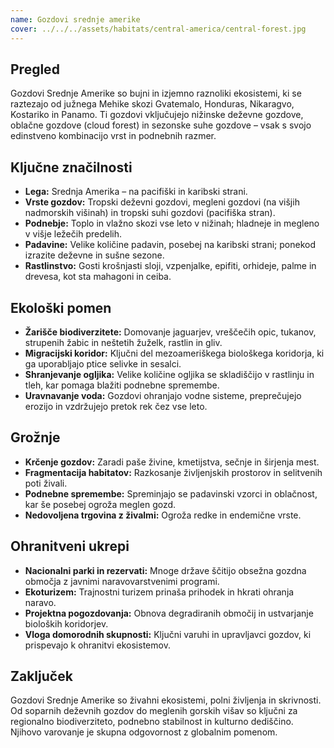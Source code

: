 ```yaml
---
name: Gozdovi srednje amerike
cover: ../../../assets/habitats/central-america/central-forest.jpg
---
```

## Pregled
Gozdovi Srednje Amerike so bujni in izjemno raznoliki ekosistemi, ki se raztezajo od južnega Mehike skozi Gvatemalo, Honduras, Nikaragvo, Kostariko in Panamo. Ti gozdovi vključujejo nižinske deževne gozdove, oblačne gozdove (cloud forest) in sezonske suhe gozdove – vsak s svojo edinstveno kombinacijo vrst in podnebnih razmer.

## Ključne značilnosti
- **Lega:** Srednja Amerika – na pacifiški in karibski strani.
- **Vrste gozdov:** Tropski deževni gozdovi, megleni gozdovi (na višjih nadmorskih višinah) in tropski suhi gozdovi (pacifiška stran).
- **Podnebje:** Toplo in vlažno skozi vse leto v nižinah; hladneje in megleno v višje ležečih predelih.
- **Padavine:** Velike količine padavin, posebej na karibski strani; ponekod izrazite deževne in sušne sezone.
- **Rastlinstvo:** Gosti krošnjasti sloji, vzpenjalke, epifiti, orhideje, palme in drevesa, kot sta mahagoni in ceiba.

## Ekološki pomen
- **Žarišče biodiverzitete:** Domovanje jaguarjev, vreščečih opic, tukanov, strupenih žabic in neštetih žuželk, rastlin in gliv.
- **Migracijski koridor:** Ključni del mezoameriškega biološkega koridorja, ki ga uporabljajo ptice selivke in sesalci.
- **Shranjevanje ogljika:** Velike količine ogljika se skladiščijo v rastlinju in tleh, kar pomaga blažiti podnebne spremembe.
- **Uravnavanje voda:** Gozdovi ohranjajo vodne sisteme, preprečujejo erozijo in vzdržujejo pretok rek čez vse leto.

## Grožnje
- **Krčenje gozdov:** Zaradi paše živine, kmetijstva, sečnje in širjenja mest.
- **Fragmentacija habitatov:** Razkosanje življenjskih prostorov in selitvenih poti živali.
- **Podnebne spremembe:** Spreminjajo se padavinski vzorci in oblačnost, kar še posebej ogroža meglen gozd.
- **Nedovoljena trgovina z živalmi:** Ogroža redke in endemične vrste.

## Ohranitveni ukrepi
- **Nacionalni parki in rezervati:** Mnoge države ščitijo obsežna gozdna območja z javnimi naravovarstvenimi programi.
- **Ekoturizem:** Trajnostni turizem prinaša prihodek in hkrati ohranja naravo.
- **Projektna pogozdovanja:** Obnova degradiranih območij in ustvarjanje bioloških koridorjev.
- **Vloga domorodnih skupnosti:** Ključni varuhi in upravljavci gozdov, ki prispevajo k ohranitvi ekosistemov.

## Zaključek
Gozdovi Srednje Amerike so živahni ekosistemi, polni življenja in skrivnosti. Od soparnih deževnih gozdov do meglenih gorskih višav so ključni za regionalno biodiverziteto, podnebno stabilnost in kulturno dediščino. Njihovo varovanje je skupna odgovornost z globalnim pomenom.
